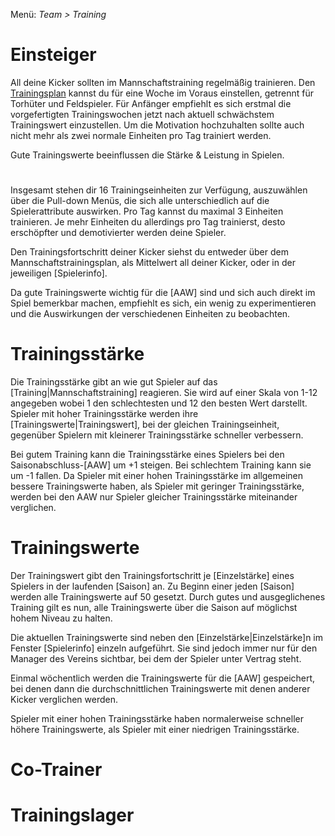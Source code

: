 Menü: _Team > Training_

# Einsteiger

All deine Kicker sollten im Mannschaftstraining regelmäßig trainieren. Den [Trainingsplan](/training/Trainingsplan.md) kannst du für eine Woche im Voraus einstellen, getrennt für Torhüter und Feldspieler. Für Anfänger empfiehlt es sich erstmal die vorgefertigten Trainingswochen jetzt nach aktuell schwächstem Trainingswert einzustellen. Um die Motivation hochzuhalten sollte auch nicht mehr als zwei normale Einheiten pro Tag trainiert werden.

Gute Trainingswerte beeinflussen die Stärke & Leistung in Spielen. 

# 

Insgesamt stehen dir 16 Trainingseinheiten zur Verfügung, auszuwählen über die Pull-down Menüs, die sich alle unterschiedlich auf die Spielerattribute auswirken. Pro Tag kannst du maximal 3 Einheiten trainieren. Je mehr Einheiten du allerdings pro Tag trainierst, desto erschöpfter und demotivierter werden deine Spieler.

Den Trainingsfortschritt deiner Kicker siehst du entweder über dem Mannschaftstrainingsplan, als Mittelwert all deiner Kicker, oder in der jeweiligen [Spielerinfo].

Da gute Trainingswerte wichtig für die [AAW] sind und sich auch direkt im Spiel bemerkbar machen, empfiehlt es sich, ein wenig zu experimentieren und die Auswirkungen der verschiedenen Einheiten zu beobachten. 

# Trainingsstärke

Die Trainingsstärke gibt an wie gut Spieler auf das [Training|Mannschaftstraining] reagieren. Sie wird auf einer Skala von 1-12 angegeben wobei 1 den schlechtesten und 12 den besten Wert darstellt. Spieler mit hoher Trainingsstärke werden ihre [Trainingswerte|Trainingswert], bei der gleichen Trainingseinheit, gegenüber Spielern mit kleinerer Trainingsstärke schneller verbessern.

Bei gutem Training kann die Trainingsstärke eines Spielers bei den Saisonabschluss-[AAW] um +1 steigen. Bei schlechtem Training kann sie um -1 fallen. Da Spieler mit einer hohen Trainingsstärke im allgemeinen bessere Trainingswerte haben, als Spieler mit geringer Trainingsstärke, werden bei den AAW nur Spieler gleicher Trainingsstärke miteinander verglichen.

# Trainingswerte

Der Trainingswert gibt den Trainingsfortschritt je [Einzelstärke] eines Spielers in der laufenden [Saison] an.
Zu Beginn einer jeden [Saison] werden alle Trainingswerte auf 50 gesetzt. Durch gutes und ausgeglichenes Training gilt es nun, alle Trainingswerte über die Saison auf möglichst hohem Niveau zu halten. 

Die aktuellen Trainingswerte sind neben den [Einzelstärke|Einzelstärke]n im Fenster [Spielerinfo] einzeln aufgeführt. Sie sind jedoch immer nur für den Manager des Vereins sichtbar, bei dem der Spieler unter Vertrag steht.

Einmal wöchentlich werden die Trainingswerte für die [AAW] gespeichert, bei denen dann die durchschnittlichen Trainingswerte mit denen anderer Kicker verglichen werden.

Spieler mit einer hohen Trainingsstärke haben normalerweise schneller höhere Trainingswerte, als Spieler mit einer niedrigen Trainingsstärke.

# Co-Trainer

# Trainingslager
